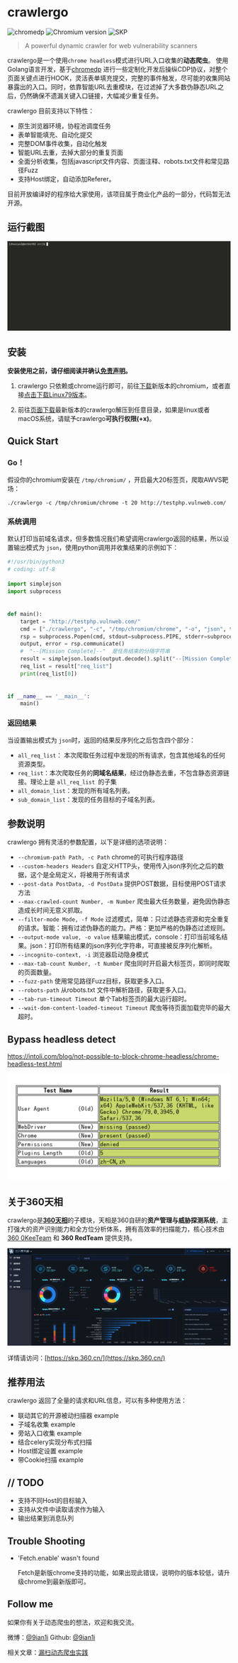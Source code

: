 # crawlergo

![chromedp](https://img.shields.io/badge/chromedp-v0.5.2-brightgreen.svg) ![Chromium version](https://img.shields.io/badge/chromium-79.0.3945.0-important.svg) ![SKP](https://img.shields.io/badge/Project-360天相-blue.svg)

> A powerful dynamic crawler for web vulnerability scanners

crawlergo是一个使用`chrome headless`模式进行URL入口收集的**动态爬虫**。 使用Golang语言开发，基于[chromedp](https://github.com/chromedp/chromedp) 进行一些定制化开发后操纵CDP协议，对整个页面关键点进行HOOK，灵活表单填充提交，完整的事件触发，尽可能的收集网站暴露出的入口。同时，依靠智能URL去重模块，在过滤掉了大多数伪静态URL之后，仍然确保不遗漏关键入口链接，大幅减少重复任务。

crawlergo 目前支持以下特性：

* 原生浏览器环境，协程池调度任务
* 表单智能填充、自动化提交
* 完整DOM事件收集，自动化触发
* 智能URL去重，去掉大部分的重复页面
* 全面分析收集，包括javascript文件内容、页面注释、robots.txt文件和常见路径Fuzz
* 支持Host绑定，自动添加Referer。

目前开放编译好的程序给大家使用，该项目属于商业化产品的一部分，代码暂无法开源。

## 运行截图

![](./imgs/demo.gif)

## 安装

**安装使用之前，请仔细阅读并确认[免责声明](./Disclaimer.md)。**

1. crawlergo 只依赖或chrome运行即可，前往[下载](https://www.chromium.org/getting-involved/download-chromium)新版本的chromium，或者直接[点击下载Linux79版本](https://storage.googleapis.com/chromium-browser-snapshots/Linux_x64/706915/chrome-linux.zip)。

2. 前往[页面下载](https://github.com/0Kee-Team/crawlergo/releases)最新版本的crawlergo解压到任意目录，如果是linux或者macOS系统，请赋予crawlergo**可执行权限(+x)**。

## Quick Start

### Go！

假设你的chromium安装在 `/tmp/chromium/` ，开启最大20标签页，爬取AWVS靶场：

```shell
./crawlergo -c /tmp/chromium/chrome -t 20 http://testphp.vulnweb.com/
```

### 系统调用

默认打印当前域名请求，但多数情况我们希望调用crawlergo返回的结果，所以设置输出模式为 `json`，使用python调用并收集结果的示例如下：

```python
#!/usr/bin/python3
# coding: utf-8

import simplejson
import subprocess


def main():
    target = "http://testphp.vulnweb.com/"
    cmd = ["./crawlergo", "-c", "/tmp/chromium/chrome", "-o", "json", target]
    rsp = subprocess.Popen(cmd, stdout=subprocess.PIPE, stderr=subprocess.PIPE)
    output, error = rsp.communicate()
	#  "--[Mission Complete]--"  是任务结束的分隔字符串
    result = simplejson.loads(output.decode().split("--[Mission Complete]--")[1])
    req_list = result["req_list"]
    print(req_list[0])


if __name__ == '__main__':
    main()
```

### 返回结果

当设置输出模式为 `json`时，返回的结果反序列化之后包含四个部分：

* `all_req_list`： 本次爬取任务过程中发现的所有请求，包含其他域名的任何资源类型。
* `req_list`：本次爬取任务的**同域名结果**，经过伪静态去重，不包含静态资源链接。理论上是 `all_req_list `的子集
* `all_domain_list`：发现的所有域名列表。
* `sub_domain_list`：发现的任务目标的子域名列表。

## 参数说明

crawlergo 拥有灵活的参数配置，以下是详细的选项说明：

* `--chromium-path Path, -c Path`    chrome的可执行程序路径
* `--custom-headers Headers`   自定义HTTP头，使用传入json序列化之后的数据，这个是全局定义，将被用于所有请求
* `--post-data PostData, -d PostData`   提供POST数据，目标使用POST请求方法
* `--max-crawled-count Number, -m Number`   爬虫最大任务数量，避免因伪静态造成长时间无意义抓取。
* `--filter-mode Mode, -f Mode`   过滤模式，简单：只过滤静态资源和完全重复的请求。智能：拥有过滤伪静态的能力。严格：更加严格的伪静态过滤规则。
* `--output-mode value, -o value`   结果输出模式，console：打印当前域名结果。json：打印所有结果的json序列化字符串，可直接被反序列化解析。
* `--incognito-context, -i`   浏览器启动隐身模式
* `--max-tab-count Number, -t Number`   爬虫同时开启最大标签页，即同时爬取的页面数量。
* `--fuzz-path`  使用常见路径Fuzz目标，获取更多入口。
* `--robots-path` 从robots.txt 文件中解析路径，获取更多入口。
* `--tab-run-timeout Timeout`   单个Tab标签页的最大运行超时。
* `--wait-dom-content-loaded-timeout Timeout`  爬虫等待页面加载完毕的最大超时。

## Bypass headless detect

https://intoli.com/blog/not-possible-to-block-chrome-headless/chrome-headless-test.html

![](./imgs/bypass.png)

## 关于360天相

crawlergo是[**360天相**](https://skp.360.cn/)的子模块，天相是360自研的**资产管理与威胁探测系统**，主打强大的资产识别能力和全方位分析体系，拥有高效率的扫描能力，核心技术由 [360 0KeeTeam](https://0kee.360.cn/) 和 **360 RedTeam** 提供支持。

![](./imgs/skp.png)

详情请访问：[https://skp.360.cn/](https://skp.360.cn/)

## 推荐用法

crawlergo 返回了全量的请求和URL信息，可以有多种使用方法：

* 联动其它的开源被动扫描器  example
* 子域名收集  example
* 旁站入口收集  example
* 结合celery实现分布式扫描
* Host绑定设置  example
* 带Cookie扫描  example

## // TODO

* 支持不同Host的目标输入
* 支持从文件中读取请求作为输入
* 输出结果到消息队列

## Trouble Shooting

* 'Fetch.enable' wasn't found

  Fetch是新版chrome支持的功能，如果出现此错误，说明你的版本较低，请升级chrome到最新版即可。

## Follow me

如果你有关于动态爬虫的想法，欢迎和我交流。

微博：[@9ian1i](https://weibo.com/u/5242748339) Github: [@9ian1i](https://github.com/Qianlitp) 

相关文章：[漏扫动态爬虫实践](https://www.anquanke.com/post/id/178339)